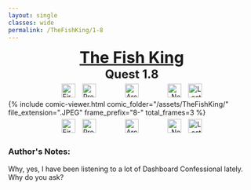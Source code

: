 ```yaml
---
layout: single
classes: wide
permalink: /TheFishKing/1-8
---
```

<div style="text-align:center">
    <a href="/TheFishKing/" style="text-decoration:none; color:inherit">
        <font size="6"><b><u> The Fish King </u></b></font>
    </a>
</div>
<div style="text-align:center">
    <font size="5"><b>Quest 1.8</b></font>
</div>

<div style="text-align:center">
</div>

<div style="text-align:center">
    <a href="/TheFishKing/titlepage" style="text-decoration:none">
        <img style="height:28px; text-align:left; margin:1%" src="/assets/Misc/first.PNG" alt="First">
    </a>
    <a href="/TheFishKing/1-7" style="text-decoration:none">
        <img style="height:28px; text-align:left; margin-left:1%; margin-right:10%" src="/assets/Misc/prev.PNG" alt="Previous">
    </a>
    <a href="/TheFishKing/" style="text-decoration:none">
        <img style="height:28px; text-align:center; margin-left:1%; margin-right:1%" src="/assets/Misc/archive.PNG" alt="Archive">
    </a>
    <img style="height:28px; text-align:right; margin-left:10%; margin-right:1%" src="/assets/Misc/next.PNG" alt="Next">
    <img style="height:28px; text-align:right; margin:1%" src="/assets/Misc/last.PNG" alt="Last">
</div>

<section class="comic-section">
    {% include comic-viewer.html
      comic_folder="/assets/TheFishKing/"
      file_extension=".JPEG"
      frame_prefix="8-"
      total_frames=3
    %}
</section>

<div style="text-align:center">
    <a href="/TheFishKing/titlepage" style="text-decoration:none">
        <img style="height:28px; text-align:left; margin:1%" src="/assets/Misc/first.PNG" alt="First">
    </a>
    <a href="/TheFishKing/1-7" style="text-decoration:none">
        <img style="height:28px; text-align:left; margin-left:1%; margin-right:10%" src="/assets/Misc/prev.PNG" alt="Previous">
    </a>
    <a href="/TheFishKing/" style="text-decoration:none">
        <img style="height:28px; text-align:center; margin-left:1%; margin-right:1%" src="/assets/Misc/archive.PNG" alt="Archive">
    </a>
    <img style="height:28px; text-align:right; margin-left:10%; margin-right:1%" src="/assets/Misc/next.PNG" alt="Next">
    <img style="height:28px; text-align:right; margin:1%" src="/assets/Misc/last.PNG" alt="Last">
</div>

<h3> Author's Notes:</h3>
Why, yes, I have been listening to a lot of Dashboard Confessional lately. Why do you ask?
